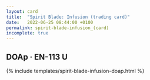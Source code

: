 ```yaml
---
layout: card
title:  "Spirit Blade: Infusion (trading card)"
date:   2022-06-25 08:44:00 +0100
permalink: spirit-blade-infusion_(card)
incomplete: true
---
```


## DOAp &middot; EN-113 U

{% include templates/spirit-blade-infusion-doap.html %}